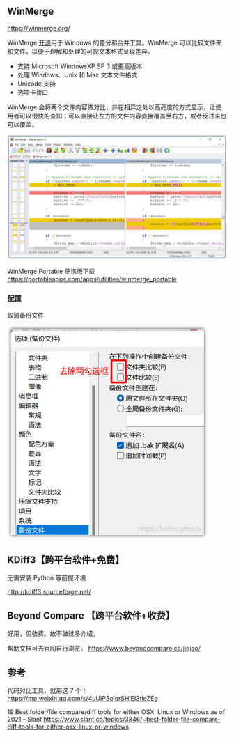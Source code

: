 ## WinMerge

<https://winmerge.org/>

WinMerge [开源](https://winmerge.org/source-code/)用于 Windows 的差分和合并工具。WinMerge 可以比较文件夹和文件，以便于理解和处理的可视文本格式呈现差异。

* 支持 Microsoft WindowsXP SP 3 或更高版本
* 处理 Windows、Unix 和 Mac 文本文件格式
* Unicode 支持
* 选项卡接口

WinMerge 会将两个文件内容做对比，并在相异之处以高亮度的方式显示，让使用者可以很快的查知；可以直接让左方的文件内容直接覆盖至右方，或者反过来也可以覆盖。

![软件截图](./imgs/%E4%B8%93%E9%A2%98-%E4%BB%A3%E7%A0%81%E5%AF%B9%E6%AF%94%E5%B7%A5%E5%85%B7%E6%80%BB%E7%BB%93/1.png)

WinMerge Portable 便携版下载
<https://portableapps.com/apps/utilities/winmerge_portable>

### 配置

取消备份文件

![配置](./imgs/%E4%B8%93%E9%A2%98-%E4%BB%A3%E7%A0%81%E5%AF%B9%E6%AF%94%E5%B7%A5%E5%85%B7%E6%80%BB%E7%BB%93/2.png)

## KDiff3【跨平台软件+免费】

无需安装 Python 等前提环境

<http://kdiff3.sourceforge.net/>

## Beyond Compare 【跨平台软件+收费】

好用，但收费。故不做过多介绍。

帮助文档可去官网自行浏览。
<https://www.beyondcompare.cc/jiqiao/>

## 参考

代码对比工具，就用这 7 个！
<https://mp.weixin.qq.com/s/4uUIP3olqrSHjEI3tleZEg>

19 Best folder/file compare/diff tools for either OSX, Linux or Windows as of 2021 - Slant <https://www.slant.co/topics/3846/~best-folder-file-compare-diff-tools-for-either-osx-linux-or-windows>
